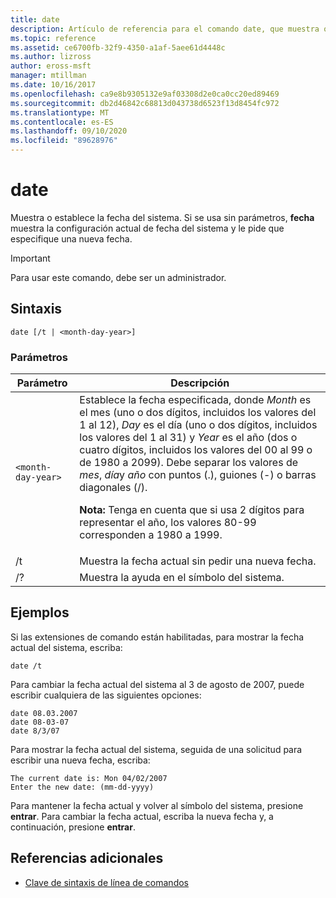 ```yaml
---
title: date
description: Artículo de referencia para el comando date, que muestra o establece la fecha del sistema. Si se usa sin parámetros,
ms.topic: reference
ms.assetid: ce6700fb-32f9-4350-a1af-5aee61d4448c
ms.author: lizross
author: eross-msft
manager: mtillman
ms.date: 10/16/2017
ms.openlocfilehash: ca9e8b9305132e9af03308d2e0ca0cc20ed89469
ms.sourcegitcommit: db2d46842c68813d043738d6523f13d8454fc972
ms.translationtype: MT
ms.contentlocale: es-ES
ms.lasthandoff: 09/10/2020
ms.locfileid: "89628976"
---
```

# <a name="date"></a>date

Muestra o establece la fecha del sistema. Si se usa sin parámetros, **fecha** muestra la configuración actual de fecha del sistema y le pide que especifique una nueva fecha.

>[!IMPORTANT]
> Para usar este comando, debe ser un administrador.

## <a name="syntax"></a>Sintaxis

```
date [/t | <month-day-year>]
```

### <a name="parameters"></a>Parámetros

| Parámetro | Descripción |
| --------- | ----------- |
| `<month-day-year>` | Establece la fecha especificada, donde *Month* es el mes (uno o dos dígitos, incluidos los valores del 1 al 12), *Day* es el día (uno o dos dígitos, incluidos los valores del 1 al 31) y *Year* es el año (dos o cuatro dígitos, incluidos los valores del 00 al 99 o de 1980 a 2099). Debe separar los valores de *mes*, *día*y *año* con puntos (.), guiones (-) o barras diagonales (/).<p>**Nota:** Tenga en cuenta que si usa 2 dígitos para representar el año, los valores 80-99 corresponden a 1980 a 1999. |
| /t | Muestra la fecha actual sin pedir una nueva fecha. |
| /? | Muestra la ayuda en el símbolo del sistema. |

## <a name="examples"></a>Ejemplos

Si las extensiones de comando están habilitadas, para mostrar la fecha actual del sistema, escriba:

```
date /t
```

Para cambiar la fecha actual del sistema al 3 de agosto de 2007, puede escribir cualquiera de las siguientes opciones:

```
date 08.03.2007
date 08-03-07
date 8/3/07
```

Para mostrar la fecha actual del sistema, seguida de una solicitud para escribir una nueva fecha, escriba:

```
The current date is: Mon 04/02/2007
Enter the new date: (mm-dd-yyyy)
```

Para mantener la fecha actual y volver al símbolo del sistema, presione **entrar**. Para cambiar la fecha actual, escriba la nueva fecha y, a continuación, presione **entrar**.

## <a name="additional-references"></a>Referencias adicionales

- [Clave de sintaxis de línea de comandos](command-line-syntax-key.md)